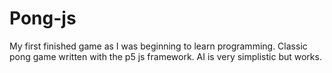 # Pong-js
My first finished game as I was beginning to learn programming. 
Classic pong game written with the p5 js framework.
AI is very simplistic but works.
